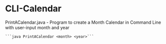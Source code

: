 # CLI-Calendar

PrintACalendar.java - Program to create a Month Calendar in Command Line with user-input month and year
        
    ```java PrintACalendar <month> <year>```


